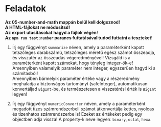 # Feladatok
**Az 05-number-and-math mappán belül kell dolgoznod!**  
**A HTML-fájlokat ne módosítsd!**   
**Az export utasításokat hagyd a fájlok végén!**  
**Az `npm run test:number` parancs futtatásával tudod futtatni a teszteket!**  

1. Írj egy függvényt `summarize` néven, amely a paraméterként kapott tetszőleges darabszámú, tetszőleges méretű egész számot összeadja, és visszatér az összeadás végeredményével! Vizsgáld is a paraméterként kapott számokat, hogy tényleg integer-ök-e!
Amennyiben valamelyik paraméter nem integer, egyszerűen hagyd ki a számításból!  
Amennyiben bármelyik paraméter értéke vagy a részeredmény meghaladja a biztonságos tartományt (safeInteger), automatikusan konvertáljad `BigInt`-be, és természetesen a visszatérési érték is `BigInt` legyen!

2. Írj egy függvényt `numericConverter` néven, amely a paraméterként megadott tízes számrendszerbeli számot átkonvertálja kettes, nyolcas és tizenhatos számrendszerbe is! Ezeket az értékeket pedig egy objectben adja vissza! A property-k neve legyen: `binary`, `octal`, `hexa`.